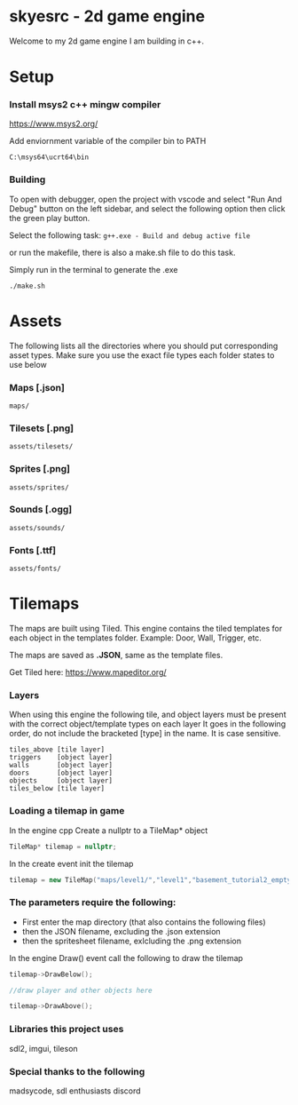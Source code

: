 # skyesrc - 2d game engine
Welcome to my 2d game engine I am building in c++.

# Setup

### Install msys2 c++ mingw compiler
https://www.msys2.org/

Add enviornment variable of the compiler bin to PATH
```
C:\msys64\ucrt64\bin
```

### Building
To open with debugger, open the project with vscode and select "Run And Debug" button on the left sidebar, and select the following option then click the green play button.

Select the following task: ```g++.exe - Build and debug active file```

or run the makefile, there is also a make.sh file to do this task.

Simply run in the terminal to generate the .exe
```
./make.sh
```

# Assets
The following lists all the directories where you should put corresponding asset types.
Make sure you use the exact file types each folder states to use below

### Maps [.json]
```maps/```

### Tilesets [.png]
```assets/tilesets/```

### Sprites [.png]
```assets/sprites/```

### Sounds [.ogg]
```assets/sounds/```

### Fonts [.ttf]
```assets/fonts/```

# Tilemaps
The maps are built using Tiled.
This engine contains the tiled templates for each object in the templates folder.
Example: Door, Wall, Trigger, etc.

The maps are saved as **.JSON**, same as the template files.

Get Tiled here: https://www.mapeditor.org/

### Layers
When using this engine the following tile, and object layers must be present with the correct object/template types on each layer
It goes in the following order, do not include the bracketed [type] in the name.
It is case sensitive.
```
tiles_above [tile layer]
triggers    [object layer]
walls       [object layer]
doors       [object layer]
objects     [object layer]
tiles_below [tile layer]
```

### Loading a tilemap in game
In the engine cpp
Create a nullptr to a TileMap* object
```cpp
TileMap* tilemap = nullptr;
```

In the create event init the tilemap
```cpp
tilemap = new TileMap("maps/level1/","level1","basement_tutorial2_empty");
```
### The parameters require the following:
- First enter the map directory (that also contains the following files)
- then the JSON filename, excluding the .json extension
- then the spritesheet filename, exlcluding the .png extension

In the engine Draw() event call the following to draw the tilemap
```cpp
tilemap->DrawBelow();

//draw player and other objects here

tilemap->DrawAbove();
```


### Libraries this project uses
sdl2, imgui, tileson

### Special thanks to the following
madsycode, sdl enthusiasts discord